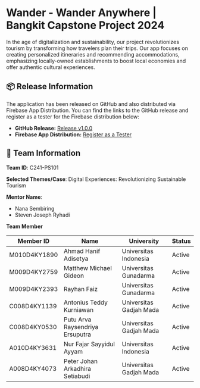 # Wander - Wander Anywhere | Bangkit Capstone Project 2024

In the age of digitalization and sustainability, our project revolutionizes tourism by transforming how travelers plan their trips. Our app focuses on creating personalized itineraries and recommending accommodations, emphasizing locally-owned establishments to boost local economies and offer authentic cultural experiences.

## 📦 Release Information
The application has been released on GitHub and also distributed via Firebase App Distribution. You can find the links to the GitHub release and register as a tester for the Firebase distribution below:

- **GitHub Release:** [Release v1.0.0](https://github.com/)
- **Firebase App Distribution:** [Register as a Tester](https://appdistribution.firebase.dev/)

## 🏢 Team Information 

**Team ID**: C241-PS101

**Selected Themes/Case**: Digital Experiences: Revolutionizing Sustainable Tourism

**Mentor Name**:
- Nana Sembiring
- Steven Joseph Ryhadi

**Team Member**

| Member ID     | Name                          | University                 | Status   |
|---------------|-------------------------------|----------------------------|----------|
| M010D4KY1890  | Ahmad Hanif Adisetya          | Universitas Indonesia      | Active   |
| M009D4KY2759  | Matthew Michael Gideon        | Universitas Gunadarma      | Active   |
| M009D4KY2393  | Rayhan Faiz                   | Universitas Gunadarma      | Active   |
| C008D4KY1139  | Antonius Teddy Kurniawan      | Universitas Gadjah Mada    | Active   |
| C008D4KY0530  | Putu Arva Raysendriya Ersuputra | Universitas Gadjah Mada    | Active   |
| A010D4KY3631  | Nur Fajar Sayyidul Ayyam      | Universitas Indonesia      | Active   |
| A008D4KY4073  | Peter Johan Arkadhira Setiabudi | Universitas Gadjah Mada    | Active   |

